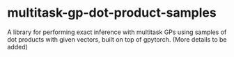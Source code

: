 # multitask-gp-dot-product-samples
A library for performing exact inference with multitask GPs using samples of dot products with given vectors, built on top of gpytorch. (More details to be added)
